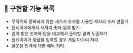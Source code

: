 ## 🔧 구현할 기능 목록 

- 무작위의 중복되지 않은 세가지 숫자를 사용한 세자리 숫자 만들기
- 플레이어에게서 세자리 숫자 입력 받기
- 입력 받은 숫자와 답을 비교해서 출력할 결과 도출하기
- 플레이어가 정답을 입력할 경우 게임 마무리 처리
- 잘못된 입력에 대한 예외 처리
